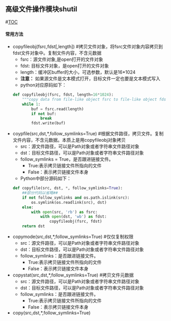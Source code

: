 ## 高级文件操作模块shutil
#[TOC](目录结构)   

#### 常用方法
* copyfileobj(fsrc,fdst[,length]) #拷贝文件对象，将fsrc文件对象内容拷贝到fdst文件对象中。复制文件内容，不含元数据
    * fsrc：源文件对象,是open打开的文件对象
    * fdst: 目标文件对象，是open打开的文件对象
    * length：缓冲区buffer的大小，可选参数，默认是16*1024 
    * **注意：** 如果源文件是文本模式打开，目标文件一定也要是文本模式写入
    * python对应原码如下：
    ````python 
    def copyfileobj(fsrc, fdst, length=16*1024):
        """copy data from file-like object fsrc to file-like object fdst"""
        while 1:
            buf = fsrc.read(length)
            if not buf:
                break
            fdst.write(buf)
    ````
* coypfile(src,dst,*,follow_symlinks=True) #根据文件路径，拷贝文件。复制文件内容，不含元数据。本质上是用copyfileobj对象拷贝
    * src：源文件路径，可以是Path对象或者字符串文件路径对象
    * dst：目标文件路径，可以是Path对象或者字符串文件路径对象
    * follow_symlinks = True，是否跟进链接文件。
        * True:表示拷贝链接文件所指向的文件
        * False：表示拷贝链接文件本身
    * Python中部分源码如下：
    ````python
    def copyfile(src, dst, *, follow_symlinks=True):
        ##部分代码以省略##
        if not follow_symlinks and os.path.islink(src):
            os.symlink(os.readlink(src), dst)
        else:
            with open(src, 'rb') as fsrc:
                with open(dst, 'wb') as fdst:
                    copyfileobj(fsrc, fdst)
        return dst
    ````   
* copymode(src,dst,*,follow_symlinks=True) #仅仅复制权限
    * src：源文件路径，可以是Path对象或者字符串文件路径对象
    * dst：目标文件路径，可以是Path对象或者字符串文件路径对象
    * follow_symlinks：是否跟进链接文件。
        * True:表示拷贝链接文件所指向的文件
        * False：表示拷贝链接文件本身
* copystat(src,dst,*,follow_symlinks=True) #拷贝文件元数据
    * src：源文件路径，可以是Path对象或者字符串文件路径对象
    * dst：目标文件路径，可以是Path对象或者字符串文件路径对象
    * follow_symlinks：是否跟进链接文件。
        * True:表示拷贝链接文件所指向的文件
        * False：表示拷贝链接文件本身  
* copy(src,dst,*,follow_symlinks=True)